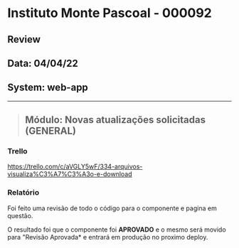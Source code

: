 # Instituto Monte Pascoal - 000092

## **Review**
## Data: 04/04/22 
## System: web-app

***

> ## Módulo: Novas atualizações solicitadas (GENERAL)  

### Trello
https://trello.com/c/aVGLY5wF/334-arquivos-visualiza%C3%A7%C3%A3o-e-download  

### Relatório  
Foi feito uma revisão de todo o código para o componente e pagina em questão.  

O resultado foi que o componente foi **APROVADO** e o mesmo será movido para "Revisão Aprovada* e entrará em produção no proximo deploy.  

<!-- O resultado foi que a revisão foi **REPROVADA**, sendo necessário alguns ajustes para conclusão.

Segue a lista dos ajustes necessários:

- **COMPANIES**
  - **TAB FILES**
    - **MODO ADICIONAR FILES**
      - Falha Recebendo erro 400 Invalid Parameters, porem ao adicionar os mesmos arquivos pelo insomnia eles são adicionados com sucesso.  
        - [ ] .ods (MP-01)
        - [ ] .odt (MP-02)
        - [ ] .docx (MP-03)
        - [x] Adicionado agora no backend o mimetype: 'application/octet-stream',
      - [ ] Adicionar aviso para usuário quando houver erro ao adicionar (Atualmente não temos nenhum aviso) -->